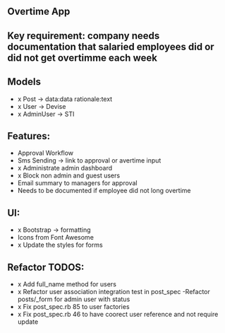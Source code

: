 ## Overtime App

## Key requirement: company needs documentation that salaried employees did or did not get overtimme each week

## Models

- x Post -> data:data rationale:text
- x User -> Devise
- x AdminUser -> STI

## Features:

- Approval Workflow
- Sms Sending -> link to approval or avertime input
- x Administrate admin dashboard
- x Block non admin and guest users
- Email summary to managers for approval
- Needs to be documented if employee did not long overtime

## UI:

- x Bootstrap -> formatting
- Icons from Font Awesome
- x Update the styles for forms

## Refactor TODOS:
- x Add full_name method for users
- x Refactor user association integration test in post_spec
-Refactor posts/_form for admin user with status
- x Fix post_spec.rb 85  to user factories
- x Fix post_spec.rb 46  to have coorect user reference and not require update